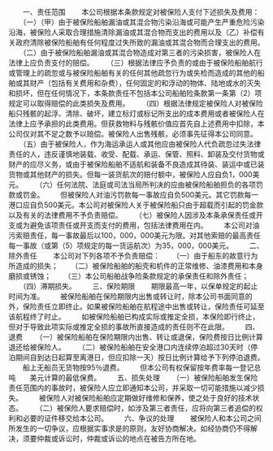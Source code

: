 
 


　　一、责任范围
　　本公司根据本条款规定对被保险人支付下述损失及费用：
　　（一）（甲）由于被保险船舶漏油或其混合物污染沿海或可能产生严重危险污染沿海，被保险人采取合理措施清除漏油或其混合物而支出的费用以及（乙）补偿有关政府清除被保险船舶有任何程度过失所致的漏油或其混合物而合理支出的费用。
　　（二）由于被保险船舶漏油或其混合物造成对第三者的污染损害，被保险人在法律上应负责支付的赔偿。
　　（三）根据法律应予负责的或由于被保险船舶航行或管理上的疏忽或与被保险船舶有关的任何其他疏忽行为或失检而造成的其他的船舶或其财产（包括有关费用和杂费），任何固定的和浮动的物体、陆地或水的灭失和损坏，但在任何情况下，本条款责任不包括本公司船舶险条款第一条第（2）项规定可以取得赔偿的此类损失及费用。
　　（四）根据法律规定被保险人对被保险船只残骸的起浮、清除、破坏，建立标灯或标记所支出的成本费用或者被保险人在法律上应予承担的此类费用。但获救物料与残骸价值应首先自上述费用中扣除，本公司仅对其不足之数予以赔偿。被保险人出售残骸，必须事先征得本公司同意。
　　（五）由于被保险人，作为海运承运人或其他应由被保险人代负疏忽过失法律责任的人，违反谨慎地装载、收受、配载、承运、保管、照料、卸装及交付货物或财产的应尽义务，或由于被保险船舶不适航和装备不良造成其待装、装运中或已装货物或其他财产的损失。但每一装货航次的赔付额中，被保险人应自负1，000美元。
　　（六）任何法院、法庭或司法当局所判决的应由被保险船舶担负的各项罚款或罚金。
　　但被保险人对油污罚款每一事故应自负500美元。其它罚款每一港口应自负500美元。本公司对被保险人关于被保险船只由于超载而引起的罚金款以及有关的法律费用不予负责赔偿。
　　（七）被保险人因涉及本条承保责任或开支或为避免该项责任或开支而支付的费用，包括法律费用在内。
　　本公司对油污索赔责任，每一事故最后以100，000，000美元为限。对其他索赔的最高责任每一事故（或第（5）项规定的每一货运航次）为35，000，000美元。
　　二、除外责任
　　本公司对下列各项不予负责赔偿：
　　（一）由于船东的故意行为所造成的损失；
　　（二）被保险船舶的船壳和机件的正常维修、油漆费用和本身磨损或锈蚀；
　　（三）本公司船舶战争险条款规定的承保责任和除外责任；
　　（四）滞期损失。
　　三、保险期限
　　期限最高一年，以保单规定的起止时间为准。
　　被保险船舶在保险期限内出售或转让时，除本公司书面同意的外，保险责任立即终止。如果被保险船舶在航程途中出售或转让，保险责任可延至该航程终了时止。
　　如被保险船舶已构成实际或推定全损，本保险即行终止，但对于导致此项实际或推定全损的事故所直接造成的责任则不在此限。
　　四、退费
　　（一）被保险船舶在保险期限内出售、转让或退保，保险费按日比例计算退还给被保险人。
　　（二）被保险船舶在安全港口内连续停泊超过30天时（停泊期间自到达日起算至离港日，但应扣除一天）按日比例计算给予下列停泊退费。
　　船上无船员无货物按95％退费。
　　但本公司有权保留按年费率每一登记总吨　　美元计算的最低保费。
　　五、损失处理
　　（一）被保险船舶发生保险责任范围内的事故时，被保险人应立即通知本公司，并采取一切可能措施以减少损失。
　　被保险人对被保险船舶应定期做好维修和保养，使之处于良好的技术状态。
　　（二）被保险人要求赔偿时，如涉及第三者责任，应将向第三者追偿的权利和必要的证件移交给本公司。
　　六、争议的处理
　　被保险人和本公司之间所发生的一切争议，应根据实事求是的原则，友好协商解决。如经协商仍不得解决，须要仲裁或诉讼时，仲裁或诉讼的地点在被告方所在地。 


 


 

 
 
 
 
 
  


  
 

  


  


  
 
 
 
 

